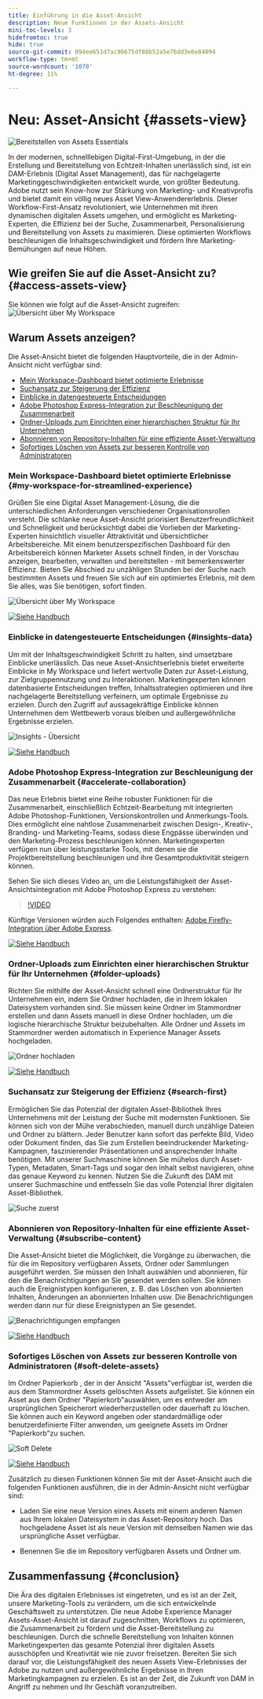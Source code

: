 ```yaml
---
title: Einführung in die Asset-Ansicht
description: Neue Funktionen in der Assets-Ansicht
mini-toc-levels: 3
hidefromtoc: true
hide: true
source-git-commit: 094ee651d7ac90675df88b52a5e76dd3e6e84094
workflow-type: tm+mt
source-wordcount: '1070'
ht-degree: 11%

---
```



# Neu: Asset-Ansicht {#assets-view}

![Bereitstellen von Assets Essentials](assets/banner-image.jpg)

In der modernen, schnelllebigen Digital-First-Umgebung, in der die Erstellung und Bereitstellung von Echtzeit-Inhalten unerlässlich sind, ist ein DAM-Erlebnis (Digital Asset Management), das für nachgelagerte Marketinggeschwindigkeiten entwickelt wurde, von größter Bedeutung. Adobe nutzt sein Know-how zur Stärkung von Marketing- und Kreativprofis und bietet damit ein völlig neues Asset View-Anwendererlebnis. Dieser Workflow-First-Ansatz revolutioniert, wie Unternehmen mit ihren dynamischen digitalen Assets umgehen, und ermöglicht es Marketing-Experten, die Effizienz bei der Suche, Zusammenarbeit, Personalisierung und Bereitstellung von Assets zu maximieren. Diese optimierten Workflows beschleunigen die Inhaltsgeschwindigkeit und fördern Ihre Marketing-Bemühungen auf neue Höhen.

## Wie greifen Sie auf die Asset-Ansicht zu? {#access-assets-view}

Sie können wie folgt auf die Asset-Ansicht zugreifen:
![Übersicht über My Workspace](assets/assets-view.png)

<!--

* **Toggle in Admin view**

    * Log into [!DNL Experience Manager] using Cloud Manager.
    * Navigate to **[!UICONTROL Assets]** > **[!UICONTROL Files]**.
    * Click the profile icon on the top right corner.
    * Click **[!UICONTROL Switch View]** from the **[!UICONTROL Profile Settings]** section.
    Repeat these steps to switch back to the Admin view.

* **Product Switcher**
    * Log into [!DNL Experience Manager] and click ![Product selector](assets/waffle-icon.svg).
    * Select **[!UICONTROL Experience Manager Assets]** to access the Assets view.
    * Select **[!UICONTROL Experience Manager]** to access the Admin view.

* **Quick Links** 
    * Log into experience.adobe.com.
    * Click **[!UICONTROL Experience Manager Assets]** to access the Assets view.
    * Click **[!UICONTROL Experience Manager Assets]** to access the Assets view.

    -->

## Warum Assets anzeigen?

Die Asset-Ansicht bietet die folgenden Hauptvorteile, die in der Admin-Ansicht nicht verfügbar sind:

* [Mein Workspace-Dashboard bietet optimierte Erlebnisse](#my-workspace-for-streamlined-experience)
* [Suchansatz zur Steigerung der Effizienz](#search-first)
* [Einblicke in datengesteuerte Entscheidungen](#insights-data)
* [Adobe Photoshop Express-Integration zur Beschleunigung der Zusammenarbeit](#accelerate-collaboration)
* [Ordner-Uploads zum Einrichten einer hierarchischen Struktur für Ihr Unternehmen](#folder-uploads)
* [Abonnieren von Repository-Inhalten für eine effiziente Asset-Verwaltung](#subscribe-content)
* [Sofortiges Löschen von Assets zur besseren Kontrolle von Administratoren](#soft-delete-assets)

### Mein Workspace-Dashboard bietet optimierte Erlebnisse {#my-workspace-for-streamlined-experience}

Grüßen Sie eine Digital Asset Management-Lösung, die die unterschiedlichen Anforderungen verschiedener Organisationsrollen versteht. Die schlanke neue Asset-Ansicht priorisiert Benutzerfreundlichkeit und Schnelligkeit und berücksichtigt dabei die Vorlieben der Marketing-Experten hinsichtlich visueller Attraktivität und übersichtlicher Arbeitsbereiche. Mit einem benutzerspezifischen Dashboard für den Arbeitsbereich können Marketer Assets schnell finden, in der Vorschau anzeigen, bearbeiten, verwalten und bereitstellen - mit bemerkenswerter Effizienz. Bieten Sie Abschied zu unzähligen Stunden bei der Suche nach bestimmten Assets und freuen Sie sich auf ein optimiertes Erlebnis, mit dem Sie alles, was Sie benötigen, sofort finden.

![Übersicht über My Workspace](assets/my-workspace-demo.gif)

[![Siehe Handbuch](https://helpx.adobe.com/content/dam/help/en/marketing-cloud/how-to/digital-foundation/_jcr_content/main-pars/image_1250343773/see-the-guide-sm.png)](my-workspace.md)

### Einblicke in datengesteuerte Entscheidungen {#insights-data}

Um mit der Inhaltsgeschwindigkeit Schritt zu halten, sind umsetzbare Einblicke unerlässlich. Das neue Asset-Ansichtserlebnis bietet erweiterte Einblicke in My Workspace und liefert wertvolle Daten zur Asset-Leistung, zur Zielgruppennutzung und zu Interaktionen. Marketingexperten können datenbasierte Entscheidungen treffen, Inhaltsstrategien optimieren und ihre nachgelagerte Bereitstellung verfeinern, um optimale Ergebnisse zu erzielen. Durch den Zugriff auf aussagekräftige Einblicke können Unternehmen dem Wettbewerb voraus bleiben und außergewöhnliche Ergebnisse erzielen.

![Insights - Übersicht](assets/insights-overview.gif)

[![Siehe Handbuch](https://helpx.adobe.com/content/dam/help/en/marketing-cloud/how-to/digital-foundation/_jcr_content/main-pars/image_1250343773/see-the-guide-sm.png)](manage-reports.md#view-live-statistics)

### Adobe Photoshop Express-Integration zur Beschleunigung der Zusammenarbeit {#accelerate-collaboration}

Das neue Erlebnis bietet eine Reihe robuster Funktionen für die Zusammenarbeit, einschließlich Echtzeit-Bearbeitung mit integrierten Adobe Photoshop-Funktionen, Versionskontrollen und Anmerkungs-Tools. Dies ermöglicht eine nahtlose Zusammenarbeit zwischen Design-, Kreativ-, Branding- und Marketing-Teams, sodass diese Engpässe überwinden und den Marketing-Prozess beschleunigen können. Marketingexperten verfügen nun über leistungsstarke Tools, mit denen sie die Projektbereitstellung beschleunigen und ihre Gesamtproduktivität steigern können.

Sehen Sie sich dieses Video an, um die Leistungsfähigkeit der Asset-Ansichtsintegration mit Adobe Photoshop Express zu verstehen:

>[!VIDEO](https://video.tv.adobe.com/v/3420922)

Künftige Versionen würden auch Folgendes enthalten: [Adobe Firefly-Integration über Adobe Express](https://firefly.adobe.com/?gclid=EAIaIQobChMIlZeKuNfj_wIVeyCtBh3e5g2cEAAYASAAEgL56_D_BwE&amp;sdid=JM4FW6VL&amp;mv=search&amp;mv2=paidsearch&amp;ef_id=EAIaIQobChMIlZeKuNfj_wIVeyCtBh3e5g2cEAAYASAAEgL56_D_BwE:G:s&amp;s_kwcid=AL!3085!3!652077237594!e!!g!adobe%20firefly!19870733758!148140507838).

[![Siehe Handbuch](https://helpx.adobe.com/content/dam/help/en/marketing-cloud/how-to/digital-foundation/_jcr_content/main-pars/image_1250343773/see-the-guide-sm.png)](edit-images.md)

### Ordner-Uploads zum Einrichten einer hierarchischen Struktur für Ihr Unternehmen {#folder-uploads}

Richten Sie mithilfe der Asset-Ansicht schnell eine Ordnerstruktur für Ihr Unternehmen ein, indem Sie Ordner hochladen, die in Ihrem lokalen Dateisystem vorhanden sind. Sie müssen keine Ordner im Stammordner erstellen und dann Assets manuell in diese Ordner hochladen, um die logische hierarchische Struktur beizubehalten. Alle Ordner und Assets im Stammordner werden automatisch in Experience Manager Assets hochgeladen.

![Ordner hochladen](assets/folder-uploads.gif)

[![Siehe Handbuch](https://helpx.adobe.com/content/dam/help/en/marketing-cloud/how-to/digital-foundation/_jcr_content/main-pars/image_1250343773/see-the-guide-sm.png)](add-delete.md)

### Suchansatz zur Steigerung der Effizienz {#search-first}

Ermöglichen Sie das Potenzial der digitalen Asset-Bibliothek Ihres Unternehmens mit der Leistung der Suche mit modernsten Funktionen. Sie können sich von der Mühe verabschieden, manuell durch unzählige Dateien und Ordner zu blättern. Jeder Benutzer kann sofort das perfekte Bild, Video oder Dokument finden, das Sie zum Erstellen beeindruckender Marketing-Kampagnen, faszinierender Präsentationen und ansprechender Inhalte benötigen. Mit unserer Suchmaschine können Sie mühelos durch Asset-Typen, Metadaten, Smart-Tags und sogar den Inhalt selbst navigieren, ohne das genaue Keyword zu kennen. Nutzen Sie die Zukunft des DAM mit unserer Suchmaschine und entfesseln Sie das volle Potenzial Ihrer digitalen Asset-Bibliothek.

![Suche zuerst](assets/search-first.gif)

### Abonnieren von Repository-Inhalten für eine effiziente Asset-Verwaltung {#subscribe-content}

Die Asset-Ansicht bietet die Möglichkeit, die Vorgänge zu überwachen, die für die im Repository verfügbaren Assets, Ordner oder Sammlungen ausgeführt werden. Sie müssen den Inhalt auswählen und abonnieren, für den die Benachrichtigungen an Sie gesendet werden sollen. Sie können auch die Ereignistypen konfigurieren, z. B. das Löschen von abonnierten Inhalten, Änderungen an abonnierten Inhalten usw. Die Benachrichtigungen werden dann nur für diese Ereignistypen an Sie gesendet.

![Benachrichtigungen empfangen](assets/notifications.gif)

[![Siehe Handbuch](https://helpx.adobe.com/content/dam/help/en/marketing-cloud/how-to/digital-foundation/_jcr_content/main-pars/image_1250343773/see-the-guide-sm.png)](manage-notifications.md)

### Sofortiges Löschen von Assets zur besseren Kontrolle von Administratoren {#soft-delete-assets}

Im Ordner Papierkorb , der in der Ansicht &quot;Assets&quot;verfügbar ist, werden die aus dem Stammordner Assets gelöschten Assets aufgelistet. Sie können ein Asset aus dem Ordner &quot;Papierkorb&quot;auswählen, um es entweder am ursprünglichen Speicherort wiederherzustellen oder dauerhaft zu löschen. Sie können auch ein Keyword angeben oder standardmäßige oder benutzerdefinierte Filter anwenden, um geeignete Assets im Ordner &quot;Papierkorb&quot;zu suchen.

![Soft Delete](assets/soft-delete.gif)

[![Siehe Handbuch](https://helpx.adobe.com/content/dam/help/en/marketing-cloud/how-to/digital-foundation/_jcr_content/main-pars/image_1250343773/see-the-guide-sm.png)](navigate-view.md)

Zusätzlich zu diesen Funktionen können Sie mit der Asset-Ansicht auch die folgenden Funktionen ausführen, die in der Admin-Ansicht nicht verfügbar sind:

* Laden Sie eine neue Version eines Assets mit einem anderen Namen aus Ihrem lokalen Dateisystem in das Asset-Repository hoch. Das hochgeladene Asset ist als neue Version mit demselben Namen wie das ursprüngliche Asset verfügbar.

* Benennen Sie die im Repository verfügbaren Assets und Ordner um.

## Zusammenfassung {#conclusion}

Die Ära des digitalen Erlebnisses ist eingetreten, und es ist an der Zeit, unsere Marketing-Tools zu verändern, um die sich entwickelnde Geschäftswelt zu unterstützen. Die neue Adobe Experience Manager Assets-Asset-Ansicht ist darauf zugeschnitten, Workflows zu optimieren, die Zusammenarbeit zu fördern und die Asset-Bereitstellung zu beschleunigen. Durch die schnelle Bereitstellung von Inhalten können Marketingexperten das gesamte Potenzial ihrer digitalen Assets ausschöpfen und Kreativität wie nie zuvor freisetzen. Bereiten Sie sich darauf vor, die Leistungsfähigkeit des neuen Assets View-Erlebnisses der Adobe zu nutzen und außergewöhnliche Ergebnisse in Ihren Marketingkampagnen zu erzielen. Es ist an der Zeit, die Zukunft von DAM in Angriff zu nehmen und Ihr Geschäft voranzutreiben.




